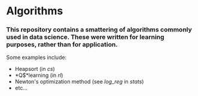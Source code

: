 # Algorithms

### This repository contains a smattering of algorithms commonly used in data science. These were written for learning purposes, rather than for application.

Some examples include: 

- Heapsort (in *cs*)
- *Q$*learning (in *rl*)
- Newton's optimization method (see *log_reg* in *stats*)
- etc...
